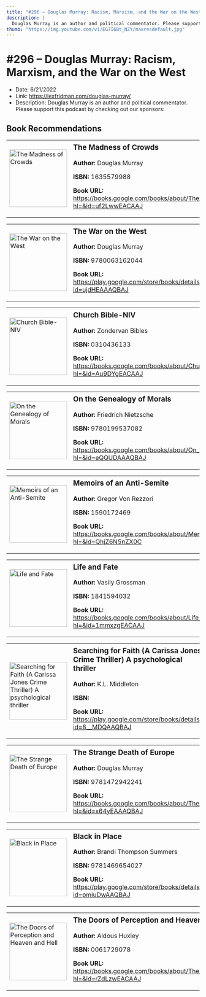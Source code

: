 ```yaml
---
title: "#296 – Douglas Murray: Racism, Marxism, and the War on the West"
description: |
  Douglas Murray is an author and political commentator. Please support this podcast by checking out our sponsors:"
thumb: "https://img.youtube.com/vi/EG7I6Bt_NZY/maxresdefault.jpg"
---
```


# #296 – Douglas Murray: Racism, Marxism, and the War on the West

  - Date: 6/21/2022
  - Link: https://lexfridman.com/douglas-murray/
  - Description: Douglas Murray is an author and political commentator. Please support this podcast by checking out our sponsors:

## Book Recommendations

<table style="border: none;"><tr style="border: none;"><td style="border: none;"><img src="https://books.google.com/books/content?id=uf2LwwEACAAJ&printsec=frontcover&img=1&zoom=1&source=gbs_api" alt="The Madness of Crowds" width="150" style="vertical-align: top;"></td><td style="border: none; vertical-align: top;"><h3 style='margin-top: 5'>The Madness of Crowds</h3><p><strong>Author:</strong> Douglas Murray</p><p><strong>ISBN:</strong> 1635579988</p><p><strong>Book URL:</strong> <a href="https://books.google.com/books/about/The_Madness_of_Crowds.html?hl=&id=uf2LwwEACAAJ">https://books.google.com/books/about/The_Madness_of_Crowds.html?hl=&id=uf2LwwEACAAJ</a></p></td></tr></table>
<table style="border: none;"><tr style="border: none;"><td style="border: none;"><img src="https://books.google.com/books/content?id=ujdHEAAAQBAJ&printsec=frontcover&img=1&zoom=1&edge=curl&source=gbs_api" alt="The War on the West" width="150" style="vertical-align: top;"></td><td style="border: none; vertical-align: top;"><h3 style='margin-top: 5'>The War on the West</h3><p><strong>Author:</strong> Douglas Murray</p><p><strong>ISBN:</strong> 9780063162044</p><p><strong>Book URL:</strong> <a href="https://play.google.com/store/books/details?id=ujdHEAAAQBAJ">https://play.google.com/store/books/details?id=ujdHEAAAQBAJ</a></p></td></tr></table>
<table style="border: none;"><tr style="border: none;"><td style="border: none;"><img src="https://books.google.com/books/content?id=Au9DYgEACAAJ&printsec=frontcover&img=1&zoom=1&source=gbs_api" alt="Church Bible-NIV" width="150" style="vertical-align: top;"></td><td style="border: none; vertical-align: top;"><h3 style='margin-top: 5'>Church Bible-NIV</h3><p><strong>Author:</strong> Zondervan Bibles</p><p><strong>ISBN:</strong> 0310436133</p><p><strong>Book URL:</strong> <a href="https://books.google.com/books/about/Church_Bible_NIV.html?hl=&id=Au9DYgEACAAJ">https://books.google.com/books/about/Church_Bible_NIV.html?hl=&id=Au9DYgEACAAJ</a></p></td></tr></table>
<table style="border: none;"><tr style="border: none;"><td style="border: none;"><img src="https://books.google.com/books/content?id=eQQUDAAAQBAJ&printsec=frontcover&img=1&zoom=1&edge=curl&source=gbs_api" alt="On the Genealogy of Morals" width="150" style="vertical-align: top;"></td><td style="border: none; vertical-align: top;"><h3 style='margin-top: 5'>On the Genealogy of Morals</h3><p><strong>Author:</strong> Friedrich Nietzsche</p><p><strong>ISBN:</strong> 9780199537082</p><p><strong>Book URL:</strong> <a href="https://books.google.com/books/about/On_the_Genealogy_of_Morals.html?hl=&id=eQQUDAAAQBAJ">https://books.google.com/books/about/On_the_Genealogy_of_Morals.html?hl=&id=eQQUDAAAQBAJ</a></p></td></tr></table>
<table style="border: none;"><tr style="border: none;"><td style="border: none;"><img src="https://books.google.com/books/content?id=QhjZ6N5nZX0C&printsec=frontcover&img=1&zoom=1&edge=curl&source=gbs_api" alt="Memoirs of an Anti-Semite" width="150" style="vertical-align: top;"></td><td style="border: none; vertical-align: top;"><h3 style='margin-top: 5'>Memoirs of an Anti-Semite</h3><p><strong>Author:</strong> Gregor Von Rezzori</p><p><strong>ISBN:</strong> 1590172469</p><p><strong>Book URL:</strong> <a href="https://books.google.com/books/about/Memoirs_of_an_Anti_Semite.html?hl=&id=QhjZ6N5nZX0C">https://books.google.com/books/about/Memoirs_of_an_Anti_Semite.html?hl=&id=QhjZ6N5nZX0C</a></p></td></tr></table>
<table style="border: none;"><tr style="border: none;"><td style="border: none;"><img src="https://books.google.com/books/content?id=1mmxzgEACAAJ&printsec=frontcover&img=1&zoom=1&source=gbs_api" alt="Life and Fate" width="150" style="vertical-align: top;"></td><td style="border: none; vertical-align: top;"><h3 style='margin-top: 5'>Life and Fate</h3><p><strong>Author:</strong> Vasily Grossman</p><p><strong>ISBN:</strong> 1841594032</p><p><strong>Book URL:</strong> <a href="https://books.google.com/books/about/Life_and_Fate.html?hl=&id=1mmxzgEACAAJ">https://books.google.com/books/about/Life_and_Fate.html?hl=&id=1mmxzgEACAAJ</a></p></td></tr></table>
<table style="border: none;"><tr style="border: none;"><td style="border: none;"><img src="https://books.google.com/books/content?id=8__MDQAAQBAJ&printsec=frontcover&img=1&zoom=1&edge=curl&source=gbs_api" alt="Searching for Faith (A Carissa Jones Crime Thriller) A psychological thriller" width="150" style="vertical-align: top;"></td><td style="border: none; vertical-align: top;"><h3 style='margin-top: 5'>Searching for Faith (A Carissa Jones Crime Thriller) A psychological thriller</h3><p><strong>Author:</strong> K.L. Middleton</p><p><strong>ISBN:</strong> </p><p><strong>Book URL:</strong> <a href="https://play.google.com/store/books/details?id=8__MDQAAQBAJ">https://play.google.com/store/books/details?id=8__MDQAAQBAJ</a></p></td></tr></table>
<table style="border: none;"><tr style="border: none;"><td style="border: none;"><img src="https://books.google.com/books/content?id=x64yEAAAQBAJ&printsec=frontcover&img=1&zoom=1&source=gbs_api" alt="The Strange Death of Europe" width="150" style="vertical-align: top;"></td><td style="border: none; vertical-align: top;"><h3 style='margin-top: 5'>The Strange Death of Europe</h3><p><strong>Author:</strong> Douglas Murray</p><p><strong>ISBN:</strong> 9781472942241</p><p><strong>Book URL:</strong> <a href="https://books.google.com/books/about/The_Strange_Death_of_Europe.html?hl=&id=x64yEAAAQBAJ">https://books.google.com/books/about/The_Strange_Death_of_Europe.html?hl=&id=x64yEAAAQBAJ</a></p></td></tr></table>
<table style="border: none;"><tr style="border: none;"><td style="border: none;"><img src="https://books.google.com/books/content?id=pmiuDwAAQBAJ&printsec=frontcover&img=1&zoom=1&edge=curl&source=gbs_api" alt="Black in Place" width="150" style="vertical-align: top;"></td><td style="border: none; vertical-align: top;"><h3 style='margin-top: 5'>Black in Place</h3><p><strong>Author:</strong> Brandi Thompson Summers</p><p><strong>ISBN:</strong> 9781469654027</p><p><strong>Book URL:</strong> <a href="https://play.google.com/store/books/details?id=pmiuDwAAQBAJ">https://play.google.com/store/books/details?id=pmiuDwAAQBAJ</a></p></td></tr></table>
<table style="border: none;"><tr style="border: none;"><td style="border: none;"><img src="https://books.google.com/books/content?id=rZdLzwEACAAJ&printsec=frontcover&img=1&zoom=1&source=gbs_api" alt="The Doors of Perception and Heaven and Hell" width="150" style="vertical-align: top;"></td><td style="border: none; vertical-align: top;"><h3 style='margin-top: 5'>The Doors of Perception and Heaven and Hell</h3><p><strong>Author:</strong> Aldous Huxley</p><p><strong>ISBN:</strong> 0061729078</p><p><strong>Book URL:</strong> <a href="https://books.google.com/books/about/The_Doors_of_Perception_and_Heaven_and_H.html?hl=&id=rZdLzwEACAAJ">https://books.google.com/books/about/The_Doors_of_Perception_and_Heaven_and_H.html?hl=&id=rZdLzwEACAAJ</a></p></td></tr></table>
